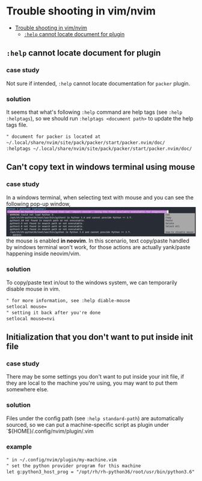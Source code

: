 # Trouble shooting in vim/nvim
<!--toc:start-->
- [Trouble shooting in vim/nvim](#trouble-shooting-in-vimnvim)
  - [`:help` cannot locate document for plugin](#help-cannot-locate-document-for-plugin)
<!--toc:end-->

## `:help` cannot locate document for plugin
### case study
Not sure if intended, `:help` cannot locate documentation for `packer` plugin.

### solution
It seems that what's following `:help` command are help tags (see `:help :helptags`), so we should run `:helptags <document path>` to update the help tags file.
```vim
" document for packer is located at ~/.local/share/nvim/site/pack/packer/start/packer.nvim/doc/
:helptags ~/.local/share/nvim/site/pack/packer/start/packer.nvim/doc/
```

## Can't copy text in windows terminal using mouse
### case study
In a windows terminal, when selecting text with mouse and you can see the following pop-up window,
![](./images/mouse-enabled-text-selection.png)
the mouse is enabled **in neovim**. In this scenario, text copy/paste handled by windows terminal won't work, for those actions are actually yank/paste happening inside neovim/vim.

### solution
To copy/paste text in/out to the windows system, we can temporarily disable mouse in vim.
```vim
" for more information, see :help diable-mouse 
setlocal mouse=
" setting it back after you're done
setlocal mouse=nvi
```

## Initialization that you don't want to put inside init file
### case study
There may be some settings you don't want to put inside your init file, if they are local to the machine you're using, you may want to put them somewhere else.

### solution
Files under the config path (see `:help standard-path`) are automatically sourced, so we can put a machine-specific script as plugin under `${HOME}/.config/nvim/plugin/<machine-specific>.vim

### example
```vim
" in ~/.config/nvim/plugin/my-machine.vim
" set the python provider program for this machine
let g:python3_host_prog = "/opt/rh/rh-python36/root/usr/bin/python3.6"
```

